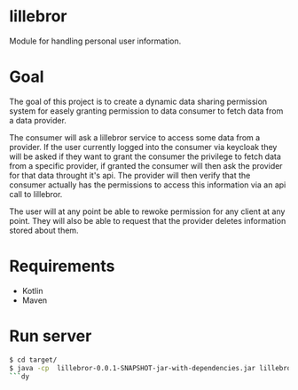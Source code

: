 # lillebror
Module for handling personal user information.

# Goal
The goal of this project is to create a dynamic data sharing permission system for easely granting permission to data consumer
to fetch data from a data provider.

The consumer will ask a lillebror service to access some data from a provider. If the user currently logged into the consumer via keycloak they will be asked if they want to grant the consumer the privilege to fetch data from a specific provider, if granted the consumer will then ask the provider for that data throught it's api. The provider will then verify that the consumer actually has the permissions to access this information via an api call to lillebror.

The user will at any point be able to rewoke permission for any client at any point. They will also be able to request that the provider deletes information stored about them.


# Requirements
 - Kotlin
 - Maven

 # Run server

```bash
$ cd target/
$ java -cp  lillebror-0.0.1-SNAPSHOT-jar-with-dependencies.jar lillebror.MainKt
```dy
